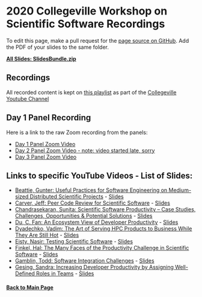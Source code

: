 # 2020 Collegeville Workshop on Scientific Software Recordings

To edit this page, make a pull request for the [page source on GitHub](https://github.com/Collegeville/CW20/blob/master/WorkshopResources/Recordings/RecordingList.md).  Add the PDF of your slides to the same folder.

[**All Slides: SlidesBundle.zip**](../SlidesBundle.zip)

## Recordings
All recorded content is kept on [this playlist](https://www.youtube.com/playlist?list=PLSsqt6vUDjJ2lf4vs8xsX0YpBt-S-0c8t) as part of the [Collegeville Youtube Channel](https://www.youtube.com/channel/UCSf7qBvL-FINhgY5xPc-8sw)

## Day 1 Panel Recording
Here is a link to the raw Zoom recording from the panels:
- [Day 1 Panel Zoom Video](https://csbsju.zoom.us/rec/share/-JNKE5O3q2hJaZHP-HnYBZF9JILZaaa82yAar_INnxyJtjizfpFweuA_FX13jYcL)
- [Day 2 Panel Zoom Video - note: video started late, sorry](https://csbsju.zoom.us/rec/share/y85MP67h11lLRNLP8nOYQK8AEZX5X6a80Sce_PENmhuYl_cGe2syuWPZ7ObazwQx?startTime=1595430753000)
- [Day 3 Panel Zoom Video](https://csbsju.zoom.us/rec/share/u917AK_58WZOf6-V4luDXfAeOpbHX6a8hiVP-PEEmU4s0OEX8K7ZXppLEE1eCMWo)


## Links to specific YouTube Videos - List of Slides:

- [Beattie, Gunter: Useful Practices for Software Engineering on Medium-sized Distributed Scientific Projects](https://www.youtube.com/watch?v=X-I6VdMRNkU&t=4s) - [Slides](beattie-gunter-useful-practices-for-swe.pdf)
- [Carver, Jeff: Peer Code Review for Scientific Software](https://www.youtube.com/watch?v=BB67E7naHGo&t=3s) - [Slides](carver-peer-code-review.pdf)
- [Chandrasekaran, Sunita: Scientific Software Productivity – Case Studies, Challenges, Opportunities & Potential Solutions](https://www.youtube.com/watch?v=P_qP9rNU96s&t=2s) - [Slides](chandrasekaran-scientific-software-productivity-case-studies-etc.pdf)
- [Du, C. Fan: An Ecosystem View of Developer Productivity](https://www.youtube.com/watch?v=ubjXhXC2JuU&t=5s) - [Slides](du-ecosystem-view-of-developer-productivity.pdf)
- [Dyadechko, Vadim: The Art of Serving HPC Products to Business While They Are Still Hot](https://youtu.be/Vh2X7RJCoJQ) - [Slides](dyadechko-devops-slides.pdf)
- [Eisty, Nasir: Testing Scientific Software](https://www.youtube.com/watch?v=MlE-oiAX3eM&t=2s) - [Slides](eisty-testing-scientific-software.pdf)
- [Finkel, Hal: The Many Faces of the Productivity Challenge in Scientific Software](https://www.youtube.com/watch?v=vzB86kZ_448&t=953s) - [Slides](finkel-many-faces-of-productivity-challenge.pdf)
- [Gamblin, Todd: Software Integration Challenges](https://www.youtube.com/watch?v=RrkFWhned3U&t=30s) - [Slides](software-integration-challenges-collegeville2020.pdf)
- [Gesing, Sandra: Increasing Developer Productivity by Assigning Well-Defined Roles in Teams](https://www.youtube.com/watch?v=gUMcU2KchIc&t=6s) - [Slides](gesing-developer-productivity-well-defined-team-roles.pdf)
#### [Back to Main Page](../../index.md)

